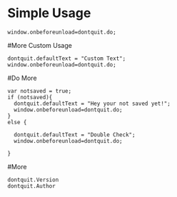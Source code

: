 # Simple Usage

```
window.onbeforeunload=dontquit.do;
```

#More Custom Usage

```
dontquit.defaultText = "Custom Text";
window.onbeforeunload=dontquit.do;
```

#Do More

```
var notsaved = true;
if (notsaved){
  dontquit.defaultText = "Hey your not saved yet!";
  window.onbeforeunload=dontquit.do;
}
else {
  
  dontquit.defaultText = "Double Check";
  window.onbeforeunload=dontquit.do;

}
```

#More

```
dontquit.Version
dontquit.Author
```
